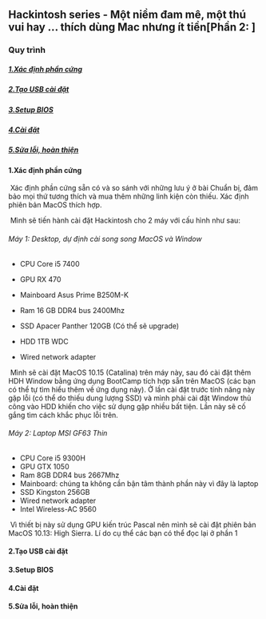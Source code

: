 ## Hackintosh series - Một niềm đam mê, một thú vui hay ... thích dùng Mac nhưng ít tiền[Phần 2: ]

### Quy trình 

##### 	[1.Xác định phần cứng](#1)

##### 	[2.Tạo USB cài đặt](#2)

##### 	[3.Setup BIOS](#3)

##### 	[4.Cài đặt](#4)

##### 	[5.Sửa lỗi, hoàn thiện](#5)

#### 1.Xác định phần cứng<a name="1"></a>

​	Xác định phần cứng sẵn có và so sánh với những lưu ý ở bài Chuẩn bị, đảm bảo mọi thứ tương thích và mua thêm những linh kiện còn thiếu. Xác định phiên bản MacOS thích hợp.

​	Mình sẽ tiến hành cài đặt Hackintosh cho 2 máy với cấu hình như sau:

###### Máy 1: Desktop, dự định cài song song MacOS và Window

- CPU Core i5 7400 
- GPU RX 470
- Mainboard Asus Prime B250M-K
- Ram 16 GB DDR4 bus 2400Mhz
- SSD Apacer Panther 120GB (Có thể sẽ upgrade)
- HDD 1TB  WDC 

- Wired network adapter

​	Mình sẽ cài đặt MacOS 10.15 (Catalina) trên máy này, sau đó cài đặt thêm HDH Window bằng ứng dụng BootCamp tích hợp sẵn trên MacOS (các bạn có thể tự tìm hiểu thêm về ứng dụng này). Ở lần cài đặt trước tính năng này gặp lỗi (có thể do thiếu dung lượng SSD) và mình phải cài đặt Window thủ công vào HDD khiến cho việc sử dụng gặp nhiều bất tiện. Lần này sẽ cố gắng tìm cách khắc phục lỗi trên.

###### Máy 2: Laptop MSI GF63 Thin

- CPU Core i5 9300H
- GPU GTX 1050
- Ram 8GB DDR4 bus 2667Mhz
- Mainboard: chúng ta không cần bận tâm thành phần này vì đây là laptop
- SSD Kingston 256GB
- Wired network adapter
- Intel Wireless-AC 9560

​	Vì thiết bị này sử dụng GPU kiến trúc Pascal nên mình sẽ cài đặt phiên bản MacOS 10.13: High Sierra. Lí do cụ thể các bạn có thể đọc lại ở phần 1

#### 2.Tạo USB cài đặt<a name="2"></a>



#### 3.Setup BIOS<a name="3"></a>

#### 4.Cài đặt<a name="4"></a>

#### 5.Sửa lỗi, hoàn thiện<a name="5"></a>

